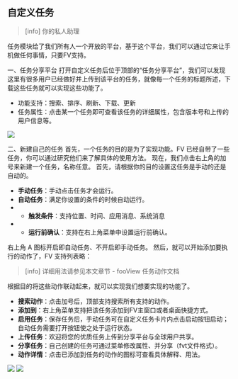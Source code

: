 ## 自定义任务
>[info] 你的私人助理

任务模块给了我们所有人一个开放的平台，基于这个平台，我们可以通过它来让手机做任何事情，只要FV支持。

一、任务分享平台
打开自定义任务后位于顶部的“任务分享平台”，我们可以发现这里有很多用户已经做好并上传到该平台的任务，就像每一个任务的标题所述，下载这些任务就可以实现这些功能了。

* 功能支持：搜索、排序、刷新、下载、更新
* 任务属性：点击某一个任务即可查看该任务的详细属性，包含版本号和上传的用户信息等。

![](http://ww1.sinaimg.cn/large/6b1dd0a7ly1fzt4vyamgsj20u01fc797.jpg)

二、新建自己的任务
首先，一个任务的目的是为了实现功能。FV 已经自带了一些任务，你可以通过研究他们来了解具体的使用方法。
现在，我们点击右上角的加号来新建一个任务，名称任意。
首先，请根据你的目的设置这任务是手动的还是自动的。
* **手动任务**：手动点击任务才会运行。
* **自动任务**：满足你设置的条件的时候自动运行。
* * **触发条件**：支持位置、时间、应用消息、系统消息
* * **运行前确认**：支持在右上角菜单中设置运行前确认。

右上角 A 图标开启即自动任务、不开启即手动任务。
然后，就可以开始添加要执行的动作了，FV 支持列表略：
>[info] 详细用法请参见本文章节 -  fooView 任务动作文档

根据目的将这些动作联动起来，就可以实现我们想要实现的功能了。

* **搜索动作**：点击加号后，顶部支持搜索所有支持的动作。
* **添加到**：右上角菜单支持把该任务添加到FV主窗口或者桌面快捷方式。
* **启用任务**：保存任务后，手动任务可在自定义任务卡片内点击启动按钮启动；自动任务需要打开按钮使之处于运行状态。
* **上传任务**：欢迎将您的优质任务上传到分享平台与全球用户共享。
* **分享任务**：自己创建的任务可通过菜单修改属性、并分享（fvt文件格式）。
* **动作详情**：点击已添加到任务的动作的图标可查看具体解释、用法。

![](http://ww1.sinaimg.cn/large/6b1dd0a7ly1fzt5oxkc82j20u00a9aan.jpg)
![](http://ww1.sinaimg.cn/large/6b1dd0a7ly1fzt5piq3rbj20u01fc78p.jpg)